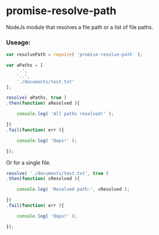 # promise-resolve-path
NodeJs module that resolves a file path or a list of file paths.

### Useage:

```js
var resolvePath = require( 'promise-resolve-path' );

var aPaths = [
    '.',
    '..',
    './documents/test.txt'
];

resolve( aPaths, true )
.then(function( aResolved ){

    console.log( 'All paths resolved!' );

})
.fail(function( err ){

    console.log( 'Oops!' );

});
```

Or for a single file.

```js
resolve( './documents/test.txt', true )
.then(function( cResolved ){

    console.log( 'Resolved path:', cResolved );

})
.fail(function( err ){

    console.log( 'Oops!' );

});
```